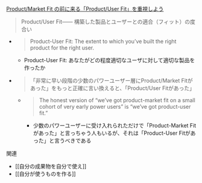 
[Product/Market Fit の前に来る「Product/User Fit」を重視しよう](https://review.foundx.jp/entry/product-user-fit-comes-before-product-market-fit)

> Product/User Fit—— 構築した製品とユーザーとの適合（フィット）の度合い
- > Product-User Fit: The extent to which you’ve built the right product for the right user.
    - Product-User Fit: あなたがどの程度適切なユーザに対して適切な製品を作ったか

- > 「非常に早い段階の少数のパワーユーザー層にProduct/Market Fitがあった」をもっと正確に言い換えると、「Product/User Fitがあった」
    - > The honest version of “we’ve got product-market fit on a small cohort of very early power users” is “we’ve got product-user fit.”
        - 少数のパワーユーザーに受け入れられただけで「Product-Market Fitがあった」と言っちゃう人もいるが、それは「Product-User Fitがあった」と言うべきである

関連
- [[自分の成果物を自分で使え]]
- [[自分が使うものを作る]]
